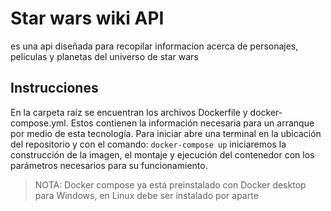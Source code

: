 # Star wars wiki API

es una api diseñada para recopilar informacion acerca de personajes, peliculas y planetas del universo de star wars

## Instrucciones

En la carpeta raíz se encuentran los archivos Dockerfile y docker-compose.yml. Estos contienen la información necesaria para un arranque por medio de esta tecnología. Para iniciar abre una terminal en la ubicación del repositorio y con el comando: `docker-compose up` iniciaremos la construcción de la imagen, el montaje y ejecución del contenedor con los parámetros necesarios para su funcionamiento.

> NOTA: Docker compose ya está preinstalado con Docker desktop para Windows, en Linux debe ser instalado por aparte
